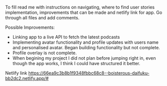 To fill read me with instructions on navigating, where to find user stories implementation, improvements that can be made and netlify link for app.
Go through all files and add comments.

Possible Improvements:

- Linking app to a live API to fetch the latest podcasts
- Implementing avatar functionality and profile updates with users name and personalised avatar. Began building functionality but not complete.
- Profile overlay is not complete.
- When begining my project I did not plan before jumping right in, even though the app works, I think I could have structured it better.

Netlify link
https://66ea9c3b8b1f9348fbbc68c8--boisterous-daifuku-bb2dc2.netlify.app/#
